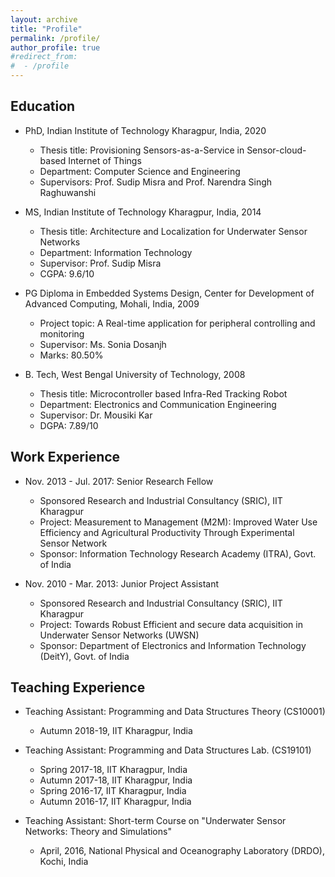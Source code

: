 ```yaml
---
layout: archive
title: "Profile"
permalink: /profile/
author_profile: true
#redirect_from:
#  - /profile
---
```


Education
------
* PhD, Indian Institute of Technology Kharagpur, India, 2020
  * Thesis title: Provisioning Sensors-as-a-Service in Sensor-cloud-based Internet of Things
  * Department: Computer Science and Engineering
  * Supervisors: Prof. Sudip Misra and Prof. Narendra Singh Raghuwanshi

* MS, Indian Institute of Technology Kharagpur, India, 2014
  * Thesis title: Architecture and Localization for Underwater Sensor Networks
  * Department: Information Technology
  * Supervisor: Prof. Sudip Misra
  * CGPA: 9.6/10

* PG Diploma in Embedded Systems Design, Center for Development of Advanced Computing, Mohali, India, 2009
  * Project topic: A Real-time application for peripheral controlling and monitoring
  * Supervisor: Ms. Sonia Dosanjh
  * Marks: 80.50%

* B. Tech, West Bengal University of Technology, 2008
  * Thesis title: Microcontroller based Infra-Red Tracking Robot 
  * Department: Electronics and Communication Engineering
  * Supervisor: Dr. Mousiki Kar
  * DGPA: 7.89/10

Work Experience
------
* Nov. 2013 - Jul. 2017: Senior Research Fellow
  * Sponsored Research and Industrial Consultancy (SRIC), IIT Kharagpur
  * Project: Measurement to Management (M2M): Improved Water Use Efficiency and Agricultural Productivity Through Experimental Sensor Network
  * Sponsor: Information Technology Research Academy (ITRA), Govt. of India

* Nov. 2010 - Mar. 2013: Junior Project Assistant
  * Sponsored Research and Industrial Consultancy (SRIC), IIT Kharagpur
  * Project: Towards Robust Efficient and secure data acquisition in Underwater Sensor Networks (UWSN)
  * Sponsor: Department of Electronics and Information Technology (DeitY), Govt. of India

Teaching Experience
------
* Teaching Assistant: Programming and Data Structures Theory (CS10001)
  * Autumn 2018-19, IIT Kharagpur, India

* Teaching Assistant: Programming and Data Structures Lab. (CS19101)
  * Spring 2017-18, IIT Kharagpur, India
  * Autumn 2017-18, IIT Kharagpur, India
  * Spring 2016-17, IIT Kharagpur, India
  * Autumn 2016-17, IIT Kharagpur, India

* Teaching Assistant: Short-term Course on "Underwater Sensor Networks: Theory and Simulations"
  * April, 2016, National Physical and Oceanography Laboratory (DRDO), Kochi, India





